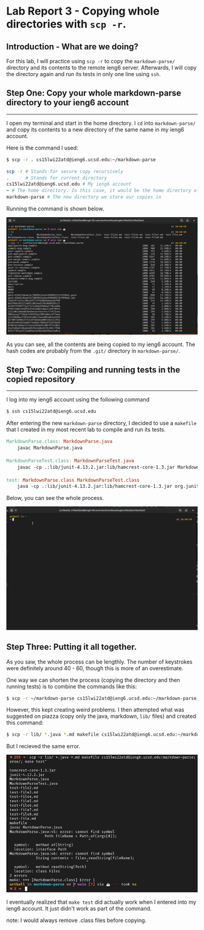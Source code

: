 # Lab Report 3 - Copying whole directories with ```scp -r```.
## Introduction - What are we doing?
For this lab, I will practice using ```scp -r``` to copy the ```markdown-parse/``` directory and its contents to the remote ieng6 server. Afterwards, I will copy the directory again and run its tests in only one line using ```ssh```. 

## Step One:  Copy your whole markdown-parse directory to your ieng6 account
---
I open my terminal and start in the home directory. I ```cd``` into ```markdown-parse/``` and copy its contents to 
a new directory of the same name in my ieng6 account. 

Here is the command I used:

```bash
$ scp -r . cs15lwi22atd@ieng6.ucsd.edu:~/markdown-parse
```

```bash
scp -r # Stands for secure copy recursively
.      # Stands for current directory
cs15lwi22atd@ieng6.ucsd.edu # My ieng6 account
~ # The home directory. In this case, it would be the home directory of my ieng6 account
markdown-parse # The new directory we store our copies in
```

Running the command is shown below.

![scp-r](imgs/lab3/scp-r.png)

As you can see, all the contents are being copied to
my ieng6 account. The hash codes are probably from the ```.git/``` directory in ```markdown-parse/```. 

## Step Two: Compiling and running tests in the copied repository
---
I log into my ieng6 account using the following command
```bash
$ ssh cs15lwi22atd@ieng6.ucsd.edu
```

After entering the new ```markdown-parse``` directory, I decided to use a ```makefile``` that I created in my most recent lab to compile and run its tests.

```makefile
MarkdownParse.class: MarkdownParse.java
	javac MarkdownParse.java

MarkdownParseTest.class: MarkdownParseTest.java
	javac -cp .:lib/junit-4.13.2.jar:lib/hamcrest-core-1.3.jar MarkdownParseTest.java 
	
test: MarkdownParse.class MarkdownParseTest.class
	java -cp .:lib/junit-4.13.2.jar:lib/hamcrest-core-1.3.jar org.junit.runner.JUnitCore MarkdownParseTest
```
Below, you can see the whole process.

![running tests](imgs/lab3/scp-rcompilerun.gif)

Step Three: Putting it all together.
---
As you saw, the whole process can be lengthly. The number of keystrokes were definitely around 40 - 60, though this is more of an overestimate. 

One way we can shorten the process (copying the directory and then running tests) is to combine the commands like this:

```bash
$ scp -r ~/markdown-parse cs15lwi22atd@ieng6.ucsd.edu:~/markdown-parse; ssh cs15lwi22atd@ieng6.ucsd.edu "cd markdown-parse; make test"
```
However, this kept creating weird problems. I then attempted what was suggested on piazza (copy only the java, markdown, ```lib/``` files) and created this command:

```bash
$ scp -r lib/ *.java *.md makefile cs15lwi22atd@ieng6.ucsd.edu:~/markdown-parse; ssh cs15lwi22atd@ieng6.ucsd.edu "cd markdown-parse; make test"
```

But I recieved the same error.

![error](imgs/lab3/error.png)

I eventually realized that ```make test``` did actually work when I entered into my ieng6 account. It just didn't work as part of the command. 

note: I would always remove .class files before copying.






